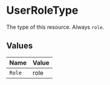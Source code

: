 # UserRoleType

The type of this resource. Always `role`.


## Values

| Name   | Value  |
| ------ | ------ |
| `Role` | role   |